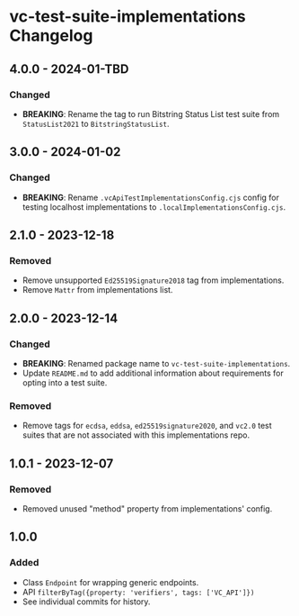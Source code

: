 <!--
Copyright 2023 - 2025 Digital Bazaar, Inc.

SPDX-License-Identifier: BSD-3-Clause
-->

# vc-test-suite-implementations Changelog

## 4.0.0 - 2024-01-TBD

### Changed
- **BREAKING**: Rename the tag to run Bitstring Status List test suite from
  `StatusList2021` to `BitstringStatusList`.

## 3.0.0 - 2024-01-02

### Changed
- **BREAKING**: Rename `.vcApiTestImplementationsConfig.cjs` config for testing
  localhost implementations to `.localImplementationsConfig.cjs`.

## 2.1.0 - 2023-12-18

### Removed
- Remove unsupported `Ed25519Signature2018` tag from implementations.
- Remove `Mattr` from implementations list.

## 2.0.0 - 2023-12-14

### Changed
- **BREAKING**: Renamed package name to `vc-test-suite-implementations`.
- Update `README.md` to add additional information about requirements for
  opting into a test suite.

### Removed
- Remove tags for `ecdsa`, `eddsa`, `ed25519signature2020`, and `vc2.0` test
  suites that are not associated with this implementations repo.

## 1.0.1 - 2023-12-07

### Removed
- Removed unused "method" property from implementations' config.

## 1.0.0

### Added
- Class `Endpoint` for wrapping generic endpoints.
- API `filterByTag({property: 'verifiers', tags: ['VC_API']})`
- See individual commits for history.
